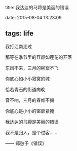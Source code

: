 title: 我达达的马蹄是美丽的错误

date: 2015-08-04 13:23:09

tags: life
---
我打江南走过

那等在季节里的容颜如莲花的开落

东风不来，三月的柳絮不飞

你底心如小小寂寞的城

<!-- more -->

恰若青石的街道向晚

音不响，三月的春帷不揭

你底心是小小的窗扉紧掩

我达达的马蹄是美丽的错误

我不是归人，是个过客……

—— 郑愁予《错误》

